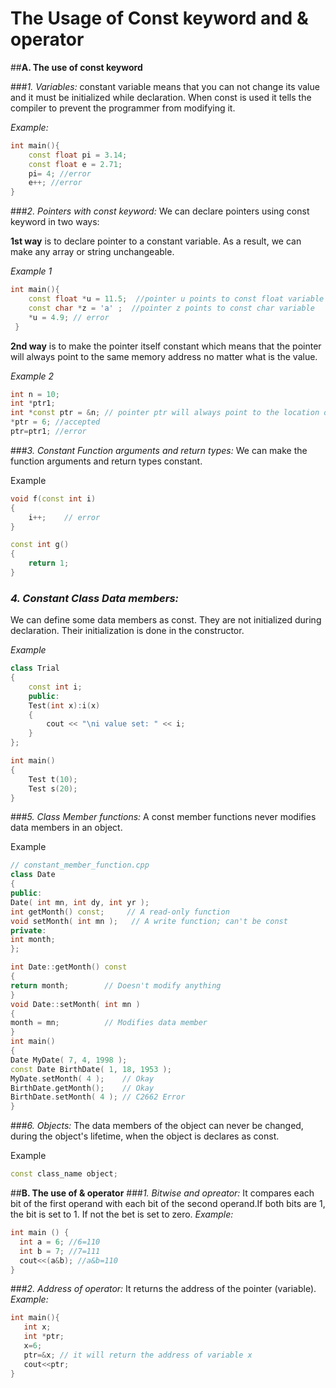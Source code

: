 # **The Usage of Const keyword and & operator**
##**A. The use of const keyword** 

###_1. Variables:_ 
constant variable means that you can not change its value and it must be initialized while declaration. When const is used it tells the compiler to prevent the programmer from modifying it.

_Example:_
~~~cpp
int main(){
    const float pi = 3.14;
    const float e = 2.71;
    pi= 4; //error
    e++; //error
}
~~~
###_2. Pointers with const keyword:_
We can declare pointers using const keyword in two ways:

**1st way** is to declare pointer to a constant variable. As a result, we can make any array or string unchangeable.

_Example 1_ 
~~~cpp
int main(){
    const float *u = 11.5;  //pointer u points to const float variable
    const char *z = 'a' ;  //pointer z points to const char variable
    *u = 4.9; // error
 }
~~~
**2nd way** is to make the pointer itself constant which means that the pointer will always point to the same memory address no matter what is the value.

_Example 2_
~~~cpp
int n = 10;
int *ptr1;
int *const ptr = &n; // pointer ptr will always point to the location of variable n
*ptr = 6; //accepted
ptr=ptr1; //error
~~~
###_3. Constant Function arguments and return types:_
We can make the function arguments and return types constant.

Example
~~~cpp
void f(const int i)
{
    i++;    // error
}

const int g()
{
    return 1;
}
~~~
### _4. Constant Class Data members:_
We can define some data members as const. They are not initialized during declaration. Their initialization is done in the constructor.

_Example_
~~~cpp
class Trial
{
    const int i;
    public:
    Test(int x):i(x)
    {
        cout << "\ni value set: " << i;
    }
};

int main()
{
    Test t(10);
    Test s(20);
}
~~~
###_5. Class Member functions:_
A const member functions never modifies data members in an object.

Example
~~~cpp
// constant_member_function.cpp
class Date
{
public:
Date( int mn, int dy, int yr );
int getMonth() const;     // A read-only function
void setMonth( int mn );   // A write function; can't be const
private:
int month;
};

int Date::getMonth() const
{
return month;        // Doesn't modify anything
}
void Date::setMonth( int mn )
{
month = mn;          // Modifies data member
}
int main()
{
Date MyDate( 7, 4, 1998 );
const Date BirthDate( 1, 18, 1953 );
MyDate.setMonth( 4 );    // Okay
BirthDate.getMonth();    // Okay
BirthDate.setMonth( 4 ); // C2662 Error
}
~~~
###_6. Objects:_
The data members of the object can never be changed, during the object's lifetime, when the object is declares as const.

Example
~~~cpp
const class_name object;
~~~
      
      


##**B. The use of & operator**
###_1. Bitwise and opreator:_ 
It compares each bit of the first operand with each bit of the second operand.If both bits are 1, the bit is set to 1. If not the bet is set to zero.
_Example:_
~~~cpp
int main () {
  int a = 6; //6=110
  int b = 7; //7=111
  cout<<(a&b); //a&b=110 
}
~~~
###_2. Address of operator:_ 
It returns the address of the pointer (variable).
_Example:_
~~~cpp
int main(){
   int x;
   int *ptr;
   x=6;
   ptr=&x; // it will return the address of variable x
   cout<<ptr; 
}
~~~
